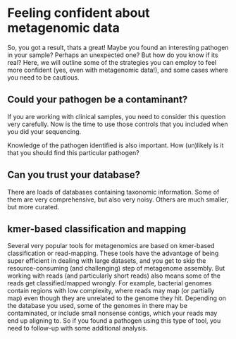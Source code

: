 # Feeling confident about metagenomic data

So, you got a result, thats a great! Maybe you found an interesting pathogen in your sample? Perhaps an unexpected one? But how do you know if its real? Here, we will outline some of the strategies you can employ to feel more confident (yes, even with metagenomic data!), and some cases where you need to be cautious.

## Could your pathogen be a contaminant?

If you are working with clinical samples, you need to consider this question very carefully. Now is the time to use those controls that you included when you did your sequencing.

Knowledge of the pathogen identified is also important. How (un)likely is it that you should find this particular pathogen? 

## Can you trust your database?

There are loads of databases containing taxonomic information. Some of them are very comprehensive, but also very noisy. Others are much smaller, but more curated. 

## kmer-based classification and mapping

Several very popular tools for metagenomics are based on kmer-based classification or read-mapping. These tools have the advantage of being super efficient in dealing with large datasets, and you get to skip the resource-consuming (and challenging) step of metagenome assembly. But working with reads (and particularly short reads) also means some of the reads get classified/mapped wrongly. For example, bacterial genomes contain regions with low complexity, where reads may map (or partially map) even though they are unrelated to the genome they hit. Depending on the database you used, some of the genomes in there may be contaminated, or include small nonsense contigs, which your reads may end up aligning to. So if you found a pathogen using this type of tool, you need to follow-up with some additional analysis.






